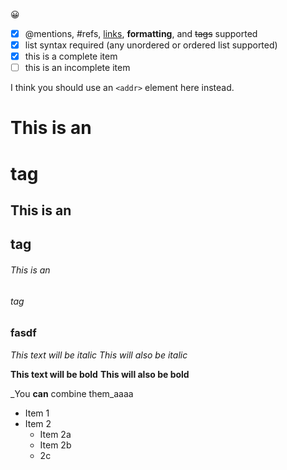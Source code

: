 :grinning:
- [x] @mentions, #refs, [links](), **formatting**, and <del>tags</del> supported
- [x] list syntax required (any unordered or ordered list supported)
- [x] this is a complete item
- [ ] this is an incomplete item

I think you should use an
`<addr>` element here instead.

# This is an <h1> tag
## This is an <h2> tag
###### This is an <h6> tag
### fasdf  
  
  *This text will be italic*
_This will also be italic_

**This text will be bold**
__This will also be bold__

_You **can** combine them_aaaa


* Item 1
* Item 2
  * Item 2a
  * Item 2b
   * 2c
